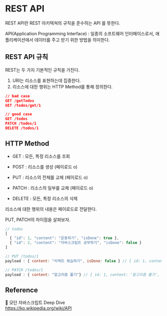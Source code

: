 # REST API

REST API란 REST 아키텍쳐의 규칙을 준수하는 API 를 뜻한다.

API(Application Programming Interface) : 일종의 소프트웨어 인터페이스로서, 애플리케이션에서 데이터를 주고 받기 위한 방법을 의미한다.

## REST API 규칙

REST는 두 가지 기본적인 규칙을 가진다.

1. URI는 리소스를 표현하는데 집중한다.
2. 리소스에 대한 행위는 HTTP Method를 통해 정의한다.

```json
// bad case
GET /getTodos
GET /todos/get/1

// good case
GET /todos
PATCH /todos/1
DELETE /todos/1
```

## HTTP Method

- GET : 모든, 특정 리소스를 조회

- POST : 리소스를 생성 (페이로드 o)

- PUT : 리소스의 전체를 교체 (페이로드 o)

- PATCH : 리소스의 일부를 교체 (페이로드 o)

- DELETE : 모든, 특정 리소스의 삭제

리소스에 대한 행위의 내용은 페이로드로 전달한다.

PUT, PATCH의 차이점을 살펴보자.

```js
// todos
[
  { "id": 1, "content": "운동하기", "isDone": true },
  { "id": 2, "content": "자바스크립트 공부하기", "isDone": false }
]

// PUT /todos/1
payload : { content: "리액트 복습하기", isDone: false } // { id: 1, content: '리액트 복습하기', isDone: false }

// PATCH /todos/1
payload : { content: "알고리즘 풀기"} // { id: 1, content: '알고리즘 풀기', isDone: true }
```

## Reference

📙 모던 자바스크립트 Deep Dive <br>
https://ko.wikipedia.org/wiki/API

